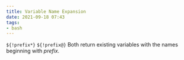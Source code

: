 ```yaml
---
title: Variable Name Expansion
date: 2021-09-18 07:43
tags:
- bash
---
```


`${!prefix*}` `${!prefix@}` Both return existing variables with the
names beginning with *prefix*.
